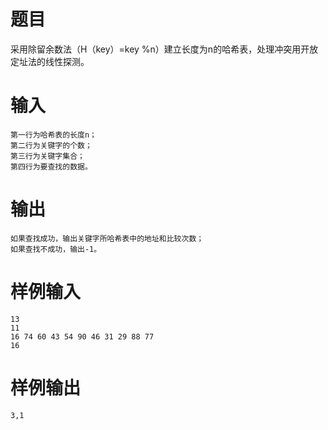 # 题目
采用除留余数法（H（key）=key %n）建立长度为n的哈希表，处理冲突用开放定址法的线性探测。

# 输入
```
第一行为哈希表的长度n； 
第二行为关键字的个数； 
第三行为关键字集合； 
第四行为要查找的数据。
```

# 输出
```
如果查找成功，输出关键字所哈希表中的地址和比较次数；
如果查找不成功，输出-1。
```

# 样例输入
```
13
11
16 74 60 43 54 90 46 31 29 88 77
16
```

# 样例输出
```
3,1
```